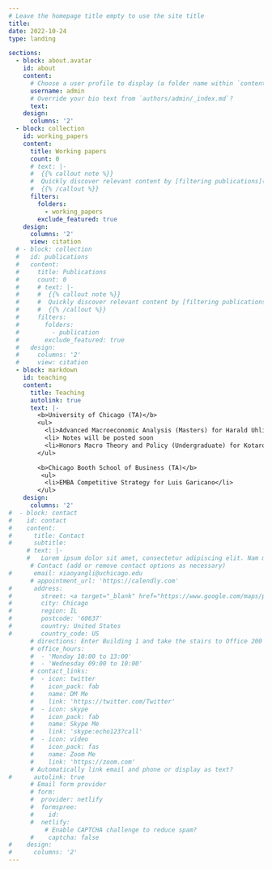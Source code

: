 ```yaml
---
# Leave the homepage title empty to use the site title
title:
date: 2022-10-24
type: landing

sections:
  - block: about.avatar
    id: about
    content:
      # Choose a user profile to display (a folder name within `content/authors/`)
      username: admin
      # Override your bio text from `authors/admin/_index.md`?
      text:
    design:
      columns: '2'
  - block: collection
    id: working_papers
    content:
      title: Working papers
      count: 0
      # text: |-
      #  {{% callout note %}}
      #  Quickly discover relevant content by [filtering publications](./publication/).
      #  {{% /callout %}}
      filters:
        folders:
          - working_papers
        exclude_featured: true
    design:
      columns: '2'
      view: citation
  # - block: collection
  #   id: publications
  #   content:
  #     title: Publications
  #     count: 0
  #     # text: |-
  #     #  {{% callout note %}}
  #     #  Quickly discover relevant content by [filtering publications](./publication/).
  #     #  {{% /callout %}}
  #     filters:
  #       folders:
  #         - publication
  #       exclude_featured: true
  #   design:
  #     columns: '2'
  #     view: citation
  - block: markdown
    id: teaching
    content:
      title: Teaching
      autolink: true
      text: |-
        <b>University of Chicago (TA)</b> 
        <ul>
          <li>Advanced Macroeconomic Analysis (Masters) for Harald Uhlig</li>
          <li> Notes will be posted soon
          <li>Honors Macro Theory and Policy (Undergraduate) for Kotaro Yoshida</li>
        </ul>

        <b>Chicago Booth School of Business (TA)</b>
         <ul>
          <li>EMBA Competitive Strategy for Luis Garicano</li>
        </ul>       
    design:
      columns: '2'
#  - block: contact
#    id: contact
#    content:
#      title: Contact
#      subtitle:
     # text: |-
     #   Lorem ipsum dolor sit amet, consectetur adipiscing elit. Nam mi diam, venenatis ut magna et, vehicula efficitur enim.
      # Contact (add or remove contact options as necessary)
#      email: xiaoyangli@uchicago.edu
      # appointment_url: 'https://calendly.com'
#      address:
#        street: <a target="_blank" href="https://www.google.com/maps/place/Saieh+Hall+For+Economics/@41.7898742,-87.5997978,17z/data=!3m2!4b1!5s0x880e291673e1b1eb:0x92cc235cda05dc67!4m6!3m5!1s0x880e29167109ab39:0xb987695b29fdfeb4!8m2!3d41.7898702!4d-87.5972229!16s%2Fg%2F11b6sd2v87?entry=ttu">Saieh Hall, 5757 S University Ave</a>
#        city: Chicago
#        region: IL
#        postcode: '60637'
#        country: United States
#        country_code: US
      # directions: Enter Building 1 and take the stairs to Office 200 on Floor 2
      # office_hours:
      #  - 'Monday 10:00 to 13:00'
      #  - 'Wednesday 09:00 to 10:00'
      # contact_links:
      #  - icon: twitter
      #    icon_pack: fab
      #    name: DM Me
      #    link: 'https://twitter.com/Twitter'
      #  - icon: skype
      #    icon_pack: fab
      #    name: Skype Me
      #    link: 'skype:echo123?call'
      #  - icon: video
      #    icon_pack: fas
      #    name: Zoom Me
      #    link: 'https://zoom.com'
      # Automatically link email and phone or display as text?
#      autolink: true
      # Email form provider
      # form:
      #  provider: netlify
      #  formspree:
      #    id:
      #  netlify:
          # Enable CAPTCHA challenge to reduce spam?
      #    captcha: false
#    design:
#      columns: '2'
---
```

